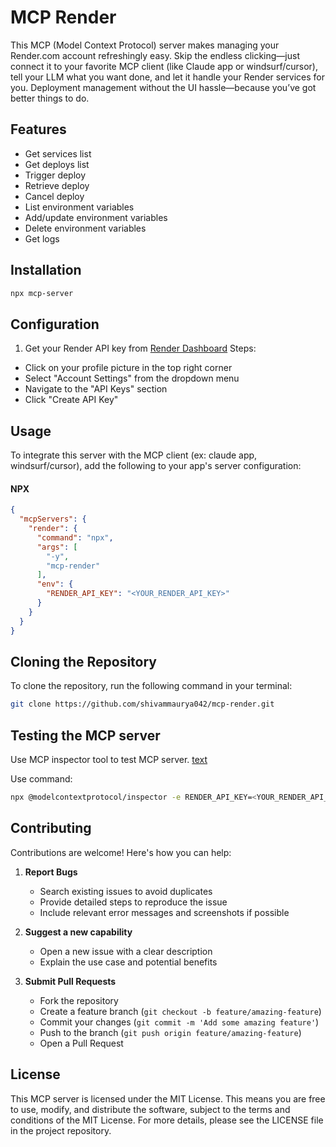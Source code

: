 # MCP Render

This MCP (Model Context Protocol) server makes managing your Render.com account refreshingly easy. Skip the endless clicking—just connect it to your favorite MCP client (like Claude app or windsurf/cursor), tell your LLM what you want done, and let it handle your Render services for you. Deployment management without the UI hassle—because you’ve got better things to do.

## Features
- Get services list
- Get deploys list
- Trigger deploy
- Retrieve deploy
- Cancel deploy
- List environment variables
- Add/update environment variables
- Delete environment variables
- Get logs

## Installation
```bash
npx mcp-server
```

## Configuration
1. Get your Render API key from [Render Dashboard](https://dashboard.render.com)
Steps:
- Click on your profile picture in the top right corner
- Select "Account Settings" from the dropdown menu
- Navigate to the "API Keys" section
- Click "Create API Key"

## Usage
To integrate this server with the MCP client (ex: claude app, windsurf/cursor), add the following to your app's server configuration:

#### NPX

```json
{
  "mcpServers": {
    "render": {
      "command": "npx",
      "args": [
        "-y",
        "mcp-render"
      ],
      "env": {
        "RENDER_API_KEY": "<YOUR_RENDER_API_KEY>"
      }
    }
  }
}
```
## Cloning the Repository
To clone the repository, run the following command in your terminal:
```bash
git clone https://github.com/shivammaurya042/mcp-render.git
```

## Testing the MCP server
Use MCP inspector tool to test MCP server.
[text](https://github.com/modelcontextprotocol/inspector)

Use command:
```bash
npx @modelcontextprotocol/inspector -e RENDER_API_KEY=<YOUR_RENDER_API_KEY> node build/index.js
```

## Contributing
Contributions are welcome! Here's how you can help:

1. **Report Bugs**
   - Search existing issues to avoid duplicates
   - Provide detailed steps to reproduce the issue
   - Include relevant error messages and screenshots if possible

2. **Suggest a new capability**
   - Open a new issue with a clear description
   - Explain the use case and potential benefits

3. **Submit Pull Requests**
   - Fork the repository
   - Create a feature branch (`git checkout -b feature/amazing-feature`)
   - Commit your changes (`git commit -m 'Add some amazing feature'`)
   - Push to the branch (`git push origin feature/amazing-feature`)
   - Open a Pull Request


## License
This MCP server is licensed under the MIT License. This means you are free to use, modify, and distribute the software, subject to the terms and conditions of the MIT License. For more details, please see the LICENSE file in the project repository.